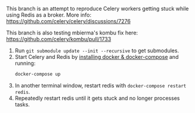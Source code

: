 This branch is an attempt to reproduce Celery workers getting stuck while using Redis as a broker. More info: https://github.com/celery/celery/discussions/7276

This branch is also testing mbierma's kombu fix here: https://github.com/celery/kombu/pull/1733

1. Run `git submodule update --init --recursive` to get submodules.
1. Start Celery and Redis by [installing docker & docker-compose](https://docs.docker.com/get-docker/) and running:
    ```sh
    docker-compose up
    ```
1. In another terminal window, restart redis with `docker-compose restart redis`.
1. Repeatedly restart redis until it gets stuck and no longer processes tasks.
